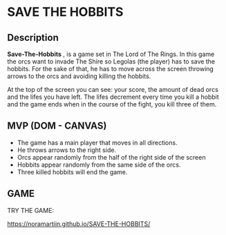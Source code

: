 # SAVE THE HOBBITS

## Description

**Save-The-Hobbits** , is a game set in The Lord of The Rings. In this game the orcs want to invade The Shire so Legolas (the player) has to save the hobbits. For the sake of that, he has to move across the screen throwing arrows to the orcs and avoiding killing the hobbits.

At the top of the screen you can see: your score, the amount of dead orcs and the lifes you have left. The lifes decrement every time you kill a hobbit and the game ends when in the course of the fight, you kill three of them.

## MVP (DOM - CANVAS)

- The game has a main player that moves in all directions.
- He throws arrows to the right side.
- Orcs appear randomly from the half of the right side of the screen
- Hobbits appear randomly from the same side of the orcs.
- Three killed hobbits will end the game.

## GAME

TRY THE GAME:

https://noramartiin.github.io/SAVE-THE-HOBBITS/
